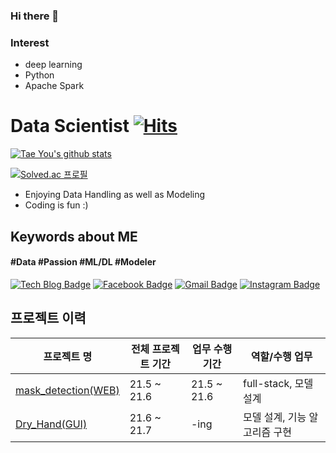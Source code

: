 <div align=center>

</div>

### Hi there 👋


### Interest
- deep learning
- Python
- Apache Spark
<!-- <div align=center> -->


# **Data Scientist** [![Hits](https://hits.seeyoufarm.com/api/count/incr/badge.svg?url=https%3A%2F%2Fgithub.com%2Fzzsza)](https://hits.yws1502.com) 
  [![Tae You's github stats](https://github-readme-stats.vercel.app/api?username=yws1502)](https://github.com/yws1502)

[![Solved.ac
프로필](http://mazassumnida.wtf/api/v2/generate_badge?boj=yws1502)](https://solved.ac/profile/yws1502)


- Enjoying Data Handling as well as Modeling
- Coding is fun :)

## **Keywords about ME**

####  #Data #Passion #ML/DL #Modeler

  [![Tech Blog Badge](http://img.shields.io/badge/-Tech%20blog-black?style=flat-square&logo=github&link=https://shoman2.github.io/)](https://shoman2.github.io/) [![Facebook Badge](https://img.shields.io/badge/facebook-1877f2?style=flat-square&logo=facebook&logoColor=white&link=https://www.facebook.com/tae.y.kim.56)](https://www.facebook.com/tae.y.kim.56) [![Gmail Badge](https://img.shields.io/badge/Gmail-d14836?style=flat-square&logo=Gmail&logoColor=white&link=mailto:kimtaeyou0923@gmail.com)](mailto:kimtaeyou0923@gmail.com)
[![Instagram Badge](https://img.shields.io/badge/-Instagram-dd2a7b?style=flat-square&logo=instagram&logoColor=white&link=https://www.instagram.com/ttest/)](https://www.instagram.com/aa/) 
## 프로젝트 이력
| 프로젝트 명 | 전체 프로젝트 기간 | 업무 수행 기간 | 역할/수행 업무 |
| -- | -- | -- | --|
| [mask_detection(WEB)](https://github.com/Slangoij/SideProj.-Mask_Detection) | 21.5 ~ 21.6 | 21.5 ~ 21.6 | full-stack, 모델 설계 |
| [Dry_Hand(GUI)](https://github.com/Slangoij/PlayData_Final_Project) | 21.6 ~ 21.7 | -ing | 모델 설계, 기능 알고리즘 구현 |



<!-- **yws1502/yws1502** is a ✨ _special_ ✨ repository because its `README.md` (this file) appears on your GitHub profile.

Here are some ideas to get you started:

- 🔭 I’m currently working on ...
- 🌱 I’m currently learning ...
- 👯 I’m looking to collaborate on ...
- 🤔 I’m looking for help with ...
- 💬 Ask me about ...
- 📫 How to reach me: ...
- 😄 Pronouns: ...
- ⚡ Fun fact: ... -->

